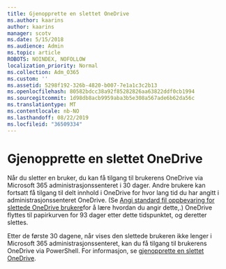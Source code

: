 ```yaml
---
title: Gjenopprette en slettet OneDrive
ms.author: kaarins
author: kaarins
manager: scotv
ms.date: 5/15/2018
ms.audience: Admin
ms.topic: article
ROBOTS: NOINDEX, NOFOLLOW
localization_priority: Normal
ms.collection: Adm_O365
ms.custom: ''
ms.assetid: 5298f192-326b-4820-b007-7e1a1c3c2b13
ms.openlocfilehash: 80582bdcc38a92f85282826aa63822ddf0cb1994
ms.sourcegitcommit: 1d98db8acb9959aba3b5e308a567ade6b62da56c
ms.translationtype: MT
ms.contentlocale: nb-NO
ms.lasthandoff: 08/22/2019
ms.locfileid: "36509334"
---
```

# <a name="restore-a-deleted-onedrive"></a>Gjenopprette en slettet OneDrive

Når du sletter en bruker, du kan få tilgang til brukerens OneDrive via Microsoft 365 administrasjonssenteret i 30 dager. Andre brukere kan fortsatt få tilgang til delt innhold i OneDrive for hvor lang tid du har angitt i administrasjonssenteret OneDrive. (Se [Angi standard fil oppbevaring for slettede OneDrive brukere](https://go.microsoft.com/fwlink/?linkid=874267)for å lære hvordan du angir dette,.) OneDrive flyttes til papirkurven for 93 dager etter dette tidspunktet, og deretter slettes.
  
Etter de første 30 dagene, når vises den slettede brukeren ikke lenger i Microsoft 365 administrasjonssenteret, kan du få tilgang til brukerens OneDrive via PowerShell. For informasjon, se [gjenopprette en slettet OneDrive](https://go.microsoft.com/fwlink/?linkid=874269).
  


